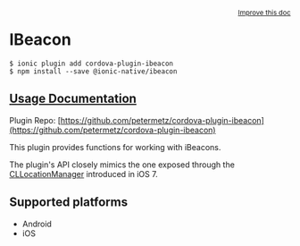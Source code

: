<a style="float:right;font-size:12px;" href="http://github.com/driftyco/ionic-native/edit/master/src/@ionic-native/plugins/ibeacon/index.ts#L222">
  Improve this doc
</a>

# IBeacon

```
$ ionic plugin add cordova-plugin-ibeacon
$ npm install --save @ionic-native/ibeacon
```

## [Usage Documentation](https://ionicframework.com/docs/native/ibeacon/)

Plugin Repo: [https://github.com/petermetz/cordova-plugin-ibeacon](https://github.com/petermetz/cordova-plugin-ibeacon)

This plugin provides functions for working with iBeacons.

 The plugin's API closely mimics the one exposed through the [CLLocationManager](https://developer.apple.com/library/ios/documentation/CoreLocation/Reference/CLLocationManager_Class/index.html) introduced in iOS 7.

## Supported platforms
- Android
- iOS



